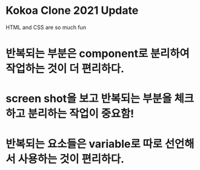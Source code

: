 # Kokoa Clone 2021 Update

HTML and CSS are so much fun

# 반복되는 부분은 component로 분리하여 작업하는 것이 더 편리하다.

# screen shot을 보고 반복되는 부분을 체크하고 분리하는 작업이 중요함!

# 반복되는 요소들은 variable로 따로 선언해서 사용하는 것이 편리하다.
